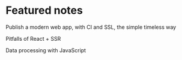 # Featured notes

Publish a modern web app, with CI and SSL, the simple timeless way

Pitfalls of React + SSR

Data processing with JavaScript







